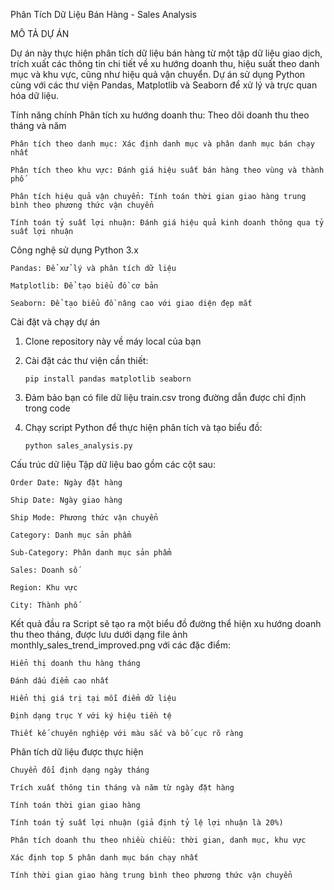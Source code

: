 Phân Tích Dữ Liệu Bán Hàng - Sales Analysis

MÔ TẢ DỰ ÁN

  Dự án này thực hiện phân tích dữ liệu bán hàng từ một tập dữ liệu giao dịch, trích xuất các thông tin chi tiết về xu hướng doanh thu, hiệu suất theo danh mục và khu vực, cũng như hiệu quả vận chuyển. Dự án sử dụng Python cùng với các thư viện Pandas, Matplotlib và Seaborn để xử lý và trực quan hóa dữ liệu.

Tính năng chính
    Phân tích xu hướng doanh thu: Theo dõi doanh thu theo tháng và năm
    
    Phân tích theo danh mục: Xác định danh mục và phân danh mục bán chạy nhất
    
    Phân tích theo khu vực: Đánh giá hiệu suất bán hàng theo vùng và thành phố
    
    Phân tích hiệu quả vận chuyển: Tính toán thời gian giao hàng trung bình theo phương thức vận chuyển
    
    Tính toán tỷ suất lợi nhuận: Đánh giá hiệu quả kinh doanh thông qua tỷ suất lợi nhuận

Công nghệ sử dụng
    Python 3.x
    
    Pandas: Để xử lý và phân tích dữ liệu
    
    Matplotlib: Để tạo biểu đồ cơ bản
    
    Seaborn: Để tạo biểu đồ nâng cao với giao diện đẹp mắt

Cài đặt và chạy dự án
1. Clone repository này về máy local của bạn
2. Cài đặt các thư viện cần thiết:
   
       pip install pandas matplotlib seaborn
   
3. Đảm bảo bạn có file dữ liệu train.csv trong đường dẫn được chỉ định trong code

4. Chạy script Python để thực hiện phân tích và tạo biểu đồ:


       python sales_analysis.py
Cấu trúc dữ liệu
Tập dữ liệu bao gồm các cột sau:

    Order Date: Ngày đặt hàng
    
    Ship Date: Ngày giao hàng
    
    Ship Mode: Phương thức vận chuyển
    
    Category: Danh mục sản phẩm
    
    Sub-Category: Phân danh mục sản phẩm
    
    Sales: Doanh số
    
    Region: Khu vực
    
    City: Thành phố

Kết quả đầu ra
Script sẽ tạo ra một biểu đồ đường thể hiện xu hướng doanh thu theo tháng, được lưu dưới dạng file ảnh monthly_sales_trend_improved.png với các đặc điểm:

    Hiển thị doanh thu hàng tháng
    
    Đánh dấu điểm cao nhất
    
    Hiển thị giá trị tại mỗi điểm dữ liệu
    
    Định dạng trục Y với ký hiệu tiền tệ
    
    Thiết kế chuyên nghiệp với màu sắc và bố cục rõ ràng

Phân tích dữ liệu được thực hiện

    Chuyển đổi định dạng ngày tháng
    
    Trích xuất thông tin tháng và năm từ ngày đặt hàng
    
    Tính toán thời gian giao hàng
    
    Tính toán tỷ suất lợi nhuận (giả định tỷ lệ lợi nhuận là 20%)
    
    Phân tích doanh thu theo nhiều chiều: thời gian, danh mục, khu vực
    
    Xác định top 5 phân danh mục bán chạy nhất
    
    Tính thời gian giao hàng trung bình theo phương thức vận chuyển  
